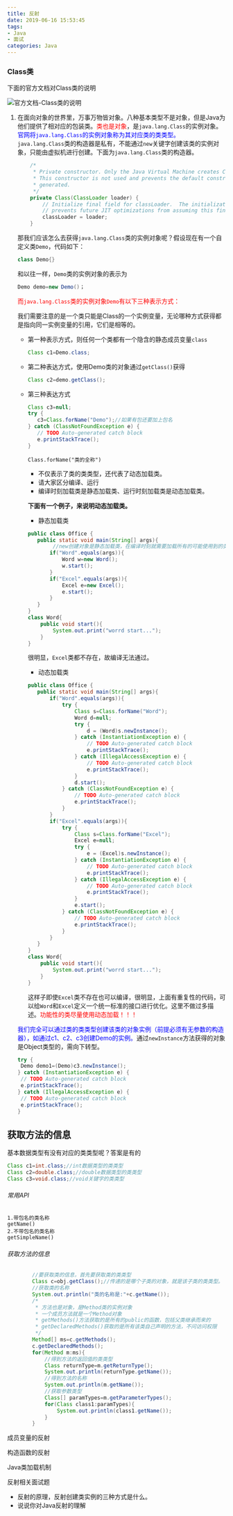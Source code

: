 ```yaml
---
title: 反射
date: 2019-06-16 15:53:45
tags:
- Java
- 面试
categories: Java
---
```


### Class类

下面的官方文档对Class类的说明

![官方文档-Class类的说明](http://cdn1.hikariblog.cn/%E5%AE%98%E6%96%B9%E6%96%87%E6%A1%A3-Class%E7%B1%BB%E7%9A%84%E8%AF%B4%E6%98%8E.png)

1. 在面向对象的世界里，万事万物皆对象。八种基本类型不是对象，但是Java为他们提供了相对应的包装类。<span style="color:red">类也是对象</span>，是`java.lang.Class`的实例对象。<span style="color:blue">官网将`java.lang.Class`的实例对象称为其对应类的类类型。</span>`java.lang.Class`类的构造器是私有，不能通过`new`关键字创建该类的实例对象，只能由虚拟机进行创建。下面为`java.lang.Class`类的构造器。

   ```java
       /*
        * Private constructor. Only the Java Virtual Machine creates Class objects.
        * This constructor is not used and prevents the default constructor being
        * generated.
        */
       private Class(ClassLoader loader) {
           // Initialize final field for classLoader.  The initialization value of non-null
           // prevents future JIT optimizations from assuming this final field is null.
           classLoader = loader;
       }
   ```

   那我们应该怎么去获得`java.lang.Class`类的实例对象呢？假设现在有一个自定义类`Demo`，代码如下：

   ```java
   class Demo{}
   ```

   和以往一样，`Demo`类的实例对象的表示为

   ```java
   Demo demo=new Demo()；
   ```

   <span style="color:red">而`java.lang.Class`类的实例对象`Demo`有以下三种表示方式：</span>

   我们需要注意的是一个类只能是Class的一个实例变量，无论哪种方式获得都是指向同一实例变量的引用，它们是相等的。

   + 第一种表示方式，则任何一个类都有一个隐含的静态成员变量`class`

     ```java
     Class c1=Demo.class;
     ```

   + 第二种表达方式，使用Demo类的对象通过`getClass()`获得

     ```java
     Class c2=demo.getClass();
     ```

   + 第三种表达方式

     ```java
     Class c3=null;
     try {
     	c3=Class.forName("Demo");//如果有包还要加上包名
     } catch (ClassNotFoundException e) {
     	// TODO Auto-generated catch block
     	e.printStackTrace();
     }
     ```

     `Class.forName("类的全称")`

     + 不仅表示了类的类类型，还代表了动态加载类。
     + 请大家区分编译、运行
     + 编译时刻加载类是静态加载类、运行时刻加载类是动态加载类。

     __下面有一个例子，来说明动态加载类。__

     + 静态加载类

     ```java
     public class Office {
     	public static void main(String[] args){
             //new创建对象是静态加载类，在编译时刻就需要加载所有的可能使用到的类
     		if("Word".equals(args)){
     			Word w=new Word();
     			w.start();
     		}
     		if("Excel".equals(args)){
     			Excel e=new Excel();
     			e.start();
     		}
     	}
     }
     class Word{
         public void start(){
             System.out.print("worrd start...");
         }
     }
     ```

     很明显，`Excel`类都不存在，故编译无法通过。

     + 动态加载类

     ```java
     public class Office {
     	public static void main(String[] args){
     		if("Word".equals(args)){
     			try {
     				Class s=Class.forName("Word");
     				Word d=null;
     				try {
     					d = (Word)s.newInstance();
     				} catch (InstantiationException e) {
     					// TODO Auto-generated catch block
     					e.printStackTrace();
     				} catch (IllegalAccessException e) {
     					// TODO Auto-generated catch block
     					e.printStackTrace();
     				}
     				d.start();
     			} catch (ClassNotFoundException e) {
     				// TODO Auto-generated catch block
     				e.printStackTrace();
     			}
     		}
     		if("Excel".equals(args)){
     			try {
     				Class s=Class.forName("Excel");
     				Excel e=null;
     				try {
     					e = (Excel)s.newInstance();
     				} catch (InstantiationException e) {
     					// TODO Auto-generated catch block
     					e.printStackTrace();
     				} catch (IllegalAccessException e) {
     					// TODO Auto-generated catch block
     					e.printStackTrace();
     				}
     				e.start();
     			} catch (ClassNotFoundException e) {
     				// TODO Auto-generated catch block
     				e.printStackTrace();
     			}
     		}
     	}
     }
     class Word{
         public void start(){
             System.out.print("worrd start...");
         }
     }
     ```

     这样子即使`Excel`类不存在也可以编译，很明显，上面有重复性的代码，可以给`Word`和`Excel`定义一个统一标准的接口进行优化。这里不做过多描述。<span style="color:red">功能性的类尽量使用动态加载！！！</span>

   <span style="color:blue">我们完全可以通过类的类类型创建该类的对象实例（前提必须有无参数的构造器），如通过c1、c2、c3创建Demo的实例。</span>通过`newInstance`方法获得的对象是Object类型的，需向下转型。

   ```java
   try {
   	Demo demo1=(Demo)c3.newInstance();
   } catch (InstantiationException e) {
   	// TODO Auto-generated catch block
   	e.printStackTrace();
   } catch (IllegalAccessException e) {
   	// TODO Auto-generated catch block
   	e.printStackTrace();
   }
   ```

## 获取方法的信息

基本数据类型有没有对应的类类型呢？答案是有的

```java
Class c1=int.class;//int数据类型的类类型
Class c2=double.class;//double数据类型的类类型
Class c3=void.class;//void关键字的类类型
```

###### 常用API

```
1.带包名的类名称
getName()
2.不带包名的类名称
getSimpleName()
```

###### 获取方法的信息

```java
		//要获取类的信息，首先要获取类的类类型
		Class c=obj.getClass();//传递的是哪个子类的对象，就是该子类的类类型。
		//获取类的名称
		System.out.println("类的名称是:"+c.getName());
		/*
		 * 方法也是对象，是Method类的实例对象
		 * 一个成员方法就是一个Method对象
		 * getMethods()方法获取的是所有的public的函数，包括父类继承而来的
		 * getDeclaredMethods()获取的是所有该类自己声明的方法，不问访问权限
		 */
		Method[] ms=c.getMethods();
		c.getDeclaredMethods();
		for(Method m:ms){
			//得到方法的返回值的类类型
			Class returnType=m.getReturnType();
			System.out.println(returnType.getName());
			//得到方法的名称
			System.out.println(m.getName());
			//获取参数类型
			Class[] paramTypes=m.getParameterTypes();
			for(Class class1:paramTypes){
				System.out.println(class1.getName());
			}
		}
```



成员变量的反射

构造函数的反射

Java类加载机制



反射相关面试题

+ 反射的原理，反射创建类实例的三种方式是什么。
+ 说说你对Java反射的理解
